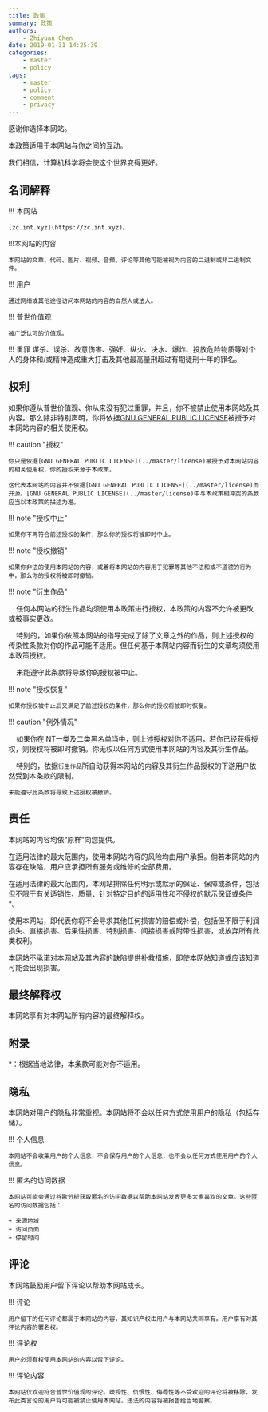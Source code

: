 ```yaml
---
title: 政策
summary: 政策
authors:
    - Zhiyuan Chen
date: 2019-01-31 14:25:39
categories: 
    - master
    - policy
tags:
    - master
    - policy
    - comment
    - privacy
---
```


感谢你选择本网站。

本政策适用于本网站与你之间的互动。

我们相信，计算机科学将会使这个世界变得更好。

## 名词解释

!!! 本网站

    [zc.int.xyz](https://zc.int.xyz)。

!!!本网站的内容

    本网站的文章、代码、图片、视频、音频、评论等其他可能被视为内容的二进制或非二进制文件。

!!! 用户

    通过网络或其他途径访问本网站的内容的自然人或法人。

!!! 普世价值观

    被广泛认可的价值观。

!!! 重罪
    谋杀、误杀、故意伤害、强奸、纵火、决水、爆炸、投放危险物质等对个人的身体和/或精神造成重大打击及其他最高量刑超过有期徒刑十年的罪名。

## 权利

如果你遵从普世价值观、你从来没有犯过重罪，并且，你不被禁止使用本网站及其内容。那么除非特别声明，你将依据[GNU GENERAL PUBLIC LICENSE](../master/license)被授予对本网站内容的相关使用权。

!!! caution "授权"

    你只是依据[GNU GENERAL PUBLIC LICENSE](../master/license)被授予对本网站内容的相关使用权，你的授权来源于本政策。

    这代表本网站的内容并不依据[GNU GENERAL PUBLIC LICENSE](../master/license)而开源。[GNU GENERAL PUBLIC LICENSE](../master/license)中与本政策相冲突的条款应当以本政策的描述为准。

!!! note "授权中止"

    如果你不再符合前述授权的条件，那么你的授权将被即时中止。

!!! note "授权撤销"

    如果你非法的使用本网站的内容，或着将本网站的内容用于犯罪等其他不法和或不道德的行为中，那么你的授权将被即时撤销。

!!! note "衍生作品"

    任何本网站的衍生作品均须使用本政策进行授权，本政策的内容不允许被更改或被事实更改。

    特别的，如果你依照本网站的指导完成了除了文章之外的作品，则上述授权的传染性条款对你的作品可能不适用。但任何基于本网站内容而衍生的文章均须使用本政策授权。

    未能遵守此条款将导致你的授权被中止。

!!! note "授权恢复"

    如果你授权被中止后又满足了前述授权的条件，那么你的授权将被即时恢复。

!!! caution "例外情况"

    如果你在INT一类及二类黑名单当中，则上述授权对你不适用，若你已经获得授权，则授权将被即时撤销。你无权以任何方式使用本网站的内容及其衍生作品。

    特别的，依据`衍生作品`所自动获得本网站的内容及其衍生作品授权的下游用户依然受到本条款的限制。

    未能遵守此条款将导致上述授权被撤销。

## 责任

本网站的内容均依“原样”向您提供。

在适用法律的最大范围内，使用本网站内容的风险均由用户承担。倘若本网站的内容存在缺陷，用户应承担所有服务或维修的全部费用。

在适用法律的最大范围内，本网站排除任何明示或默示的保证、保障或条件，包括但不限于有关适销性、质量、针对特定目的的适用性和不侵权的默示保证或条件*。

使用本网站，即代表你将不会寻求其他任何损害的赔偿或补偿，包括但不限于利润损失、直接损害、后果性损害、特别损害、间接损害或附带性损害，或放弃所有此类权利。

本网站不承诺对本网站及其内容的缺陷提供补救措施，即使本网站知道或应该知道可能会出现损害。

## 最终解释权

本网站享有对本网站所有内容的最终解释权。

## 附录

*：根据当地法律，本条款可能对你不适用。

## 隐私

本网站对用户的隐私非常重视。本网站将不会以任何方式使用用户的隐私（包括存储）。

!!! 个人信息

    本网站不会收集用户的个人信息，不会保存用户的个人信息，也不会以任何方式使用用户的个人信息。

!!! 匿名的访问数据

    本网站可能会通过谷歌分析获取匿名的访问数据以帮助本网站发表更多大家喜欢的文章。这些匿名的访问数据包括：

    + 来源地域
    + 访问页面
    + 停留时间

## 评论

本网站鼓励用户留下评论以帮助本网站成长。

!!! 评论

    用户留下的任何评论都属于本网站的内容，其知识产权由用户与本网站共同享有。用户享有对其评论内容的署名权。

!!! 评论权

    用户必须有权使用本网站的内容以留下评论。

!!! 评论内容

    本网站仅欢迎符合普世价值观的评论。歧视性、仇恨性、侮辱性等不受欢迎的评论将被移除，发布此类言论的用户将可能被禁止使用本网站。违法的内容将被报告给当地警察。
